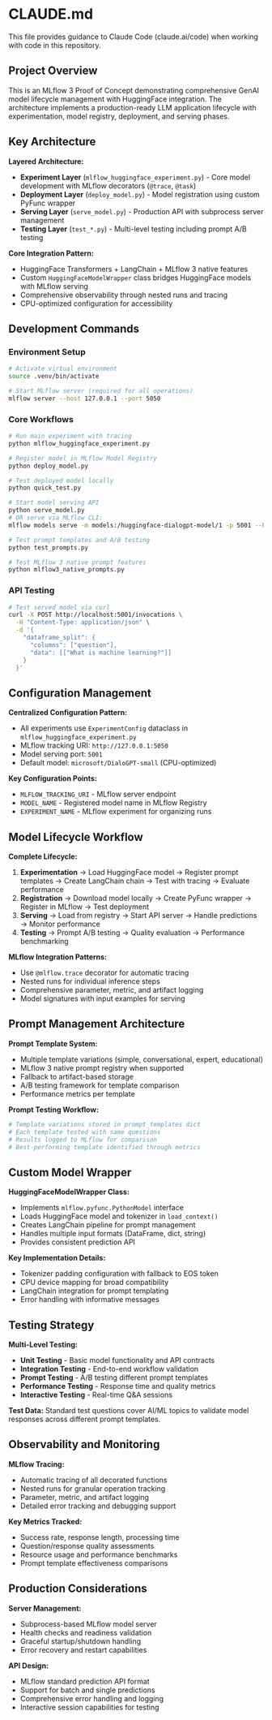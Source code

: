 # CLAUDE.md

This file provides guidance to Claude Code (claude.ai/code) when working with code in this repository.

## Project Overview

This is an MLflow 3 Proof of Concept demonstrating comprehensive GenAI model lifecycle management with HuggingFace integration. The architecture implements a production-ready LLM application lifecycle with experimentation, model registry, deployment, and serving phases.

## Key Architecture

**Layered Architecture:**
- **Experiment Layer** (`mlflow_huggingface_experiment.py`) - Core model development with MLflow decorators (`@trace`, `@task`)
- **Deployment Layer** (`deploy_model.py`) - Model registration using custom PyFunc wrapper
- **Serving Layer** (`serve_model.py`) - Production API with subprocess server management
- **Testing Layer** (`test_*.py`) - Multi-level testing including prompt A/B testing

**Core Integration Pattern:**
- HuggingFace Transformers + LangChain + MLflow 3 native features
- Custom `HuggingFaceModelWrapper` class bridges HuggingFace models with MLflow serving
- Comprehensive observability through nested runs and tracing
- CPU-optimized configuration for accessibility

## Development Commands

### Environment Setup
```bash
# Activate virtual environment
source .venv/bin/activate

# Start MLflow server (required for all operations)
mlflow server --host 127.0.0.1 --port 5050
```

### Core Workflows
```bash
# Run main experiment with tracing
python mlflow_huggingface_experiment.py

# Register model in MLflow Model Registry
python deploy_model.py

# Test deployed model locally
python quick_test.py

# Start model serving API
python serve_model.py
# OR serve via MLflow CLI:
mlflow models serve -m models:/huggingface-dialogpt-model/1 -p 5001 --host 0.0.0.0

# Test prompt templates and A/B testing
python test_prompts.py

# Test MLflow 3 native prompt features
python mlflow3_native_prompts.py
```

### API Testing
```bash
# Test served model via curl
curl -X POST http://localhost:5001/invocations \
  -H "Content-Type: application/json" \
  -d '{
    "dataframe_split": {
      "columns": ["question"],
      "data": [["What is machine learning?"]]
    }
  }'
```

## Configuration Management

**Centralized Configuration Pattern:**
- All experiments use `ExperimentConfig` dataclass in `mlflow_huggingface_experiment.py`
- MLflow tracking URI: `http://127.0.0.1:5050`
- Model serving port: `5001`
- Default model: `microsoft/DialoGPT-small` (CPU-optimized)

**Key Configuration Points:**
- `MLFLOW_TRACKING_URI` - MLflow server endpoint
- `MODEL_NAME` - Registered model name in MLflow Registry
- `EXPERIMENT_NAME` - MLflow experiment for organizing runs

## Model Lifecycle Workflow

**Complete Lifecycle:**
1. **Experimentation** → Load HuggingFace model → Register prompt templates → Create LangChain chain → Test with tracing → Evaluate performance
2. **Registration** → Download model locally → Create PyFunc wrapper → Register in MLflow → Test deployment
3. **Serving** → Load from registry → Start API server → Handle predictions → Monitor performance
4. **Testing** → Prompt A/B testing → Quality evaluation → Performance benchmarking

**MLflow Integration Patterns:**
- Use `@mlflow.trace` decorator for automatic tracing
- Nested runs for individual inference steps
- Comprehensive parameter, metric, and artifact logging
- Model signatures with input examples for serving

## Prompt Management Architecture

**Prompt Template System:**
- Multiple template variations (simple, conversational, expert, educational)
- MLflow 3 native prompt registry when supported
- Fallback to artifact-based storage
- A/B testing framework for template comparison
- Performance metrics per template

**Prompt Testing Workflow:**
```python
# Template variations stored in prompt_templates dict
# Each template tested with same questions
# Results logged to MLflow for comparison
# Best-performing template identified through metrics
```

## Custom Model Wrapper

**HuggingFaceModelWrapper Class:**
- Implements `mlflow.pyfunc.PythonModel` interface
- Loads HuggingFace model and tokenizer in `load_context()`
- Creates LangChain pipeline for prompt management
- Handles multiple input formats (DataFrame, dict, string)
- Provides consistent prediction API

**Key Implementation Details:**
- Tokenizer padding configuration with fallback to EOS token
- CPU device mapping for broad compatibility
- LangChain integration for prompt templating
- Error handling with informative messages

## Testing Strategy

**Multi-Level Testing:**
- **Unit Testing** - Basic model functionality and API contracts
- **Integration Testing** - End-to-end workflow validation
- **Prompt Testing** - A/B testing different prompt templates
- **Performance Testing** - Response time and quality metrics
- **Interactive Testing** - Real-time Q&A sessions

**Test Data:**
Standard test questions cover AI/ML topics to validate model responses across different prompt templates.

## Observability and Monitoring

**MLflow Tracing:**
- Automatic tracing of all decorated functions
- Nested runs for granular operation tracking
- Parameter, metric, and artifact logging
- Detailed error tracking and debugging support

**Key Metrics Tracked:**
- Success rate, response length, processing time
- Question/response quality assessments
- Resource usage and performance benchmarks
- Prompt template effectiveness comparisons

## Production Considerations

**Server Management:**
- Subprocess-based MLflow model server
- Health checks and readiness validation
- Graceful startup/shutdown handling
- Error recovery and restart capabilities

**API Design:**
- MLflow standard prediction API format
- Support for batch and single predictions
- Comprehensive error handling and logging
- Interactive session capabilities for testing